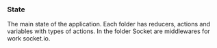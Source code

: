 ### State

The main state of the application. 
Each folder has reducers, actions and variables with types of actions.
In the folder Socket are middlewares for work socket.io.